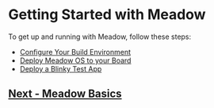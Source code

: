 # Getting Started with Meadow

To get up and running with Meadow, follow these steps:

 * [Configure Your Build Environment](/guides/Getting_Started/Setup/index.html)
 * [Deploy Meadow OS to your Board](/guides/Getting_Started/Deploying_Meadow/index.html)
 * [Deploy a Blinky Test App](/guides/Getting_Started/Deployment/index.html)

## [Next - Meadow Basics](/guides/Meadow_Basics/index.html)